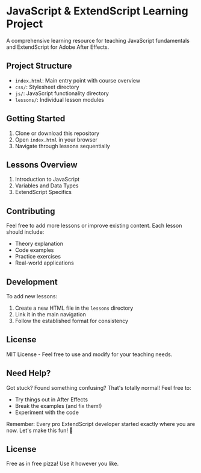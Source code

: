 # JavaScript & ExtendScript Learning Project

A comprehensive learning resource for teaching JavaScript fundamentals and ExtendScript for Adobe After Effects.

## Project Structure
- `index.html`: Main entry point with course overview
- `css/`: Stylesheet directory
- `js/`: JavaScript functionality directory
- `lessons/`: Individual lesson modules

## Getting Started
1. Clone or download this repository
2. Open `index.html` in your browser
3. Navigate through lessons sequentially

## Lessons Overview
1. Introduction to JavaScript
2. Variables and Data Types
3. ExtendScript Specifics

## Contributing
Feel free to add more lessons or improve existing content. Each lesson should include:
- Theory explanation
- Code examples
- Practice exercises
- Real-world applications

## Development
To add new lessons:
1. Create a new HTML file in the `lessons` directory
2. Link it in the main navigation
3. Follow the established format for consistency

## License
MIT License - Feel free to use and modify for your teaching needs.

## Need Help?
Got stuck? Found something confusing? That's totally normal! Feel free to:
- Try things out in After Effects
- Break the examples (and fix them!)
- Experiment with the code

Remember: Every pro ExtendScript developer started exactly where you are now. Let's make this fun! 🚀

## License
Free as in free pizza! Use it however you like.